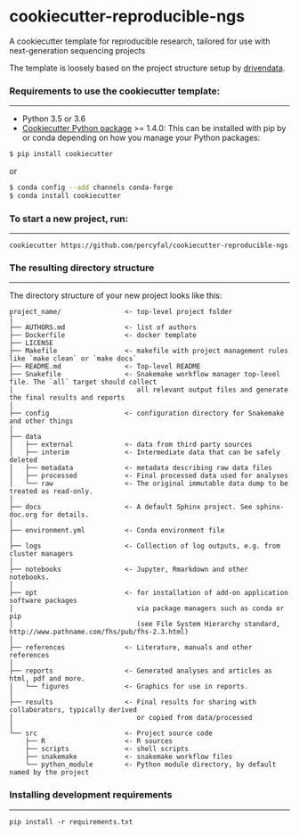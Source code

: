 # cookiecutter-reproducible-ngs

A cookiecutter template for reproducible research, tailored for use with next-generation sequencing projects

The template is loosely based on the project structure setup by
[drivendata](http://drivendata.github.io/cookiecutter-data-science/).

### Requirements to use the cookiecutter template:
-----------
 - Python 3.5 or 3.6
 - [Cookiecutter Python package](http://cookiecutter.readthedocs.org/en/latest/installation.html) >= 1.4.0: This can be installed with pip by or conda depending on how you manage your Python packages:

``` bash
$ pip install cookiecutter
```

or

``` bash
$ conda config --add channels conda-forge
$ conda install cookiecutter
```


### To start a new project, run:
------------

    cookiecutter https://github.com/percyfal/cookiecutter-reproducible-ngs


### The resulting directory structure
------------

The directory structure of your new project looks like this: 

```
project_name/                <- top-level project folder
│
├── AUTHORS.md               <- list of authors
├── Dockerfile               <- docker template
├── LICENSE
├── Makefile                 <- makefile with project management rules like `make clean` or `make docs`
├── README.md                <- Top-level README
├── Snakefile                <- Snakemake workflow manager top-level file. The `all` target should collect 
│                               all relevant output files and generate the final results and reports
│
├── config                   <- configuration directory for Snakemake and other things
│
├── data
│   ├── external             <- data from third party sources
│   ├── interim              <- Intermediate data that can be safely deleted
│   ├── metadata             <- metadata describing raw data files
│   ├── processed            <- Final processed data used for analyses
│   └── raw                  <- The original immutable data dump to be treated as read-only.
│
├── docs                     <- A default Sphinx project. See sphinx-doc.org for details.
│
├── environment.yml          <- Conda environment file
│
├── logs                     <- Collection of log outputs, e.g. from cluster managers
│
├── notebooks                <- Jupyter, Rmarkdown and other notebooks.
│
├── opt                      <- for installation of add-on application software packages
│                               via package managers such as conda or pip
│                               (see File System Hierarchy standard, http://www.pathname.com/fhs/pub/fhs-2.3.html)
│
├── references               <- Literature, manuals and other references
│
├── reports                  <- Generated analyses and articles as html, pdf and more.
│   └── figures              <- Graphics for use in reports.
│
├── results                  <- Final results for sharing with collaborators, typically derived 
│                               or copied from data/processed
│
└── src                      <- Project source code
    ├── R                    <- R sources
	├── scripts              <- shell scripts
    ├── snakemake            <- snakemake workflow files
    └── python_module        <- Python module directory, by default named by the project
```

### Installing development requirements
----------------------------------------

    pip install -r requirements.txt
